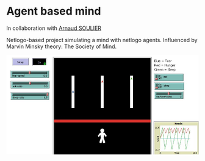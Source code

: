 # Agent based mind
In collaboration with [Arnaud SOULIER](https://github.com/souliera)

Netlogo-based project simulating a mind with netlogo agents.
Influenced by Marvin Minsky theory: The Society of Mind.

![UI](/ui.JPG)
